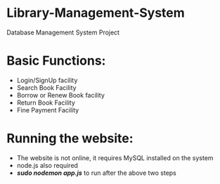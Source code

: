 # Library-Management-System
 Database Management System Project
 
 # Basic Functions:
- Login/SignUp facility
- Search Book Facility
- Borrow or Renew Book facility
- Return Book Facility
- Fine Payment Facility

# Running the website:
* The website is not online, it requires MySQL installed on the system
* node.js also required
* ***sudo nodemon app.js*** to run after the above two steps
